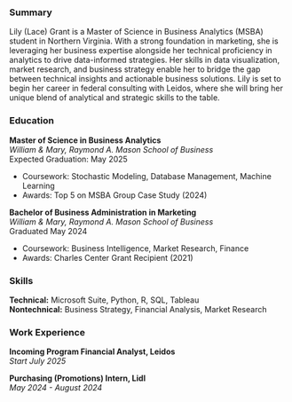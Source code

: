 ### Summary
Lily (Lace) Grant is a Master of Science in Business Analytics (MSBA) student in Northern Virginia. With a strong foundation in marketing, she is leveraging her business expertise alongside her technical proficiency in analytics to drive data-informed strategies. Her skills in data visualization, market research, and business strategy enable her to bridge the gap between technical insights and actionable business solutions. Lily is set to begin her career in federal consulting with Leidos, where she will bring her unique blend of analytical and strategic skills to the table.

### Education
**Master of Science in Business Analytics**  
*William & Mary, Raymond A. Mason School of Business*  
Expected Graduation: May 2025  
- Coursework: Stochastic Modeling, Database Management, Machine Learning
- Awards: Top 5 on MSBA Group Case Study (2024)

**Bachelor of Business Administration in Marketing**  
*William & Mary, Raymond A. Mason School of Business*  
Graduated May 2024  
- Coursework: Business Intelligence, Market Research, Finance
- Awards: Charles Center Grant Recipient (2021)

### Skills
**Technical:** Microsoft Suite, Python, R, SQL, Tableau  
**Nontechnical:**  Business Strategy, Financial Analysis, Market Research

### Work Experience
**Incoming Program Financial Analyst, Leidos**  
*Start July 2025*  

**Purchasing (Promotions) Intern, Lidl**  
*May 2024 - August 2024*  

